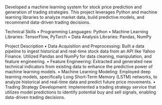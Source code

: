 Developed a machine learning system for stock price prediction and generation of trading strategies. This project leverages Python and machine learning libraries to analyze market data, build predictive models, and recommend data-driven trading decisions.

Technical Skills
•	Programming Languages: Python
•	Machine Learning Libraries: TensorFlow, PyTorch
•	Data Analysis Libraries: Pandas, NumPy

Project Description
•	Data Acquisition and Preprocessing: Built a data pipeline to ingest historical and real-time stock data from an API like Yahoo Finance. Utilized Pandas and NumPy for data cleaning, manipulation, and feature engineering.
•	Feature Engineering: Extracted and generated new technical indicators from existing data to enhance the predictive power of machine learning models.
•	Machine Learning Modeling: Employed deep learning models, specifically Long Short-Term Memory (LSTM) networks, to analyze historical and real-time data and predict future price movements.
•	Trading Strategy Development: Implemented a trading strategy service that utilizes model predictions to identify potential buy and sell signals, enabling data-driven trading decisions.
